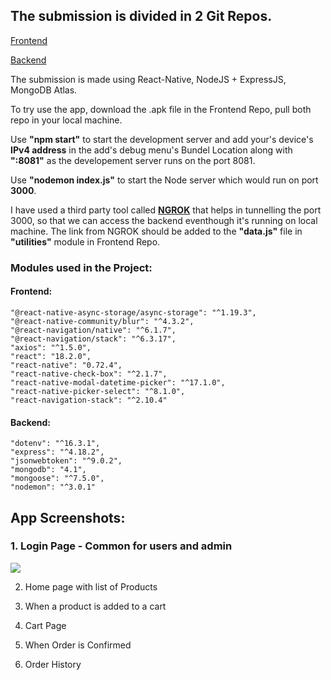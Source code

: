 ## The submission is divided in 2 Git Repos.

[Frontend](https://github.com/kedar-ayare/Nomatic-Frontend)

[Backend](https://github.com/kedar-ayare/Nomatic-Backend)

The submission is made using React-Native, NodeJS + ExpressJS, MongoDB Atlas.

To try use the app, download the .apk file in the Frontend Repo, pull both repo in your local machine. 

Use **"npm start"** to start the development server and add your's device's **IPv4 address** in the add's debug menu's Bundel Location along with **":8081"** as the developement server runs on the port 8081.

Use **"nodemon index.js"** to start the Node server which would run on port **3000**.

I have used a third party tool called **[NGROK](https://ngrok.com/)** that helps in tunnelling the port 3000, so that we can access the backend eventhough it's running on local machine. The link from NGROK should be added to the **"data.js"** file in **"utilities"** module in Frontend Repo.

### Modules used in the Project:

#### Frontend:
    "@react-native-async-storage/async-storage": "^1.19.3",
    "@react-native-community/blur": "^4.3.2",
    "@react-navigation/native": "^6.1.7",
    "@react-navigation/stack": "^6.3.17",
    "axios": "^1.5.0",
    "react": "18.2.0",
    "react-native": "0.72.4",
    "react-native-check-box": "^2.1.7",
    "react-native-modal-datetime-picker": "^17.1.0",
    "react-native-picker-select": "^8.1.0",
    "react-navigation-stack": "^2.10.4"

#### Backend:
    "dotenv": "^16.3.1",
    "express": "^4.18.2",
    "jsonwebtoken": "^9.0.2",
    "mongodb": "4.1",
    "mongoose": "^7.5.0",
    "nodemon": "^3.0.1"


## App Screenshots:

### 1. Login Page - Common for users and admin
![](https://kedarayare.000webhostapp.com/nomatic/ss-01.png)


2. Home page with list of Products

3. When a product is added to a cart

4. Cart Page

5. When Order is Confirmed

6. Order History
